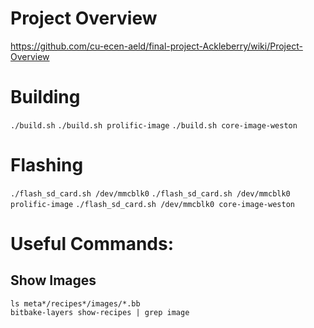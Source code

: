 # Project Overview

https://github.com/cu-ecen-aeld/final-project-Ackleberry/wiki/Project-Overview

# Building

`./build.sh`
`./build.sh prolific-image`
`./build.sh core-image-weston`

# Flashing

`./flash_sd_card.sh /dev/mmcblk0`
`./flash_sd_card.sh /dev/mmcblk0 prolific-image`
`./flash_sd_card.sh /dev/mmcblk0 core-image-weston`

# Useful Commands:

## Show Images

    ls meta*/recipes*/images/*.bb
    bitbake-layers show-recipes | grep image